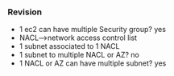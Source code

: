 ### Revision
- 1 ec2 can have multiple Security group? yes
- NACL-->network access control list
- 1 subnet associated to 1 NACL
- 1 subnet to multiple NACL or AZ? no
- 1 NACL or AZ can have multiple subnet? yes
